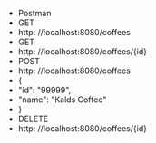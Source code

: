 - Postman
- GET
- http: //localhost:8080/coffees
- GET
- http: //localhost:8080/coffees/{id}
- POST
- http: //localhost:8080/coffees
- {
- "id": "99999",
- "name": "Kalds Coffee"
- }
- DELETE
- http: //localhost:8080/coffees/{id}
